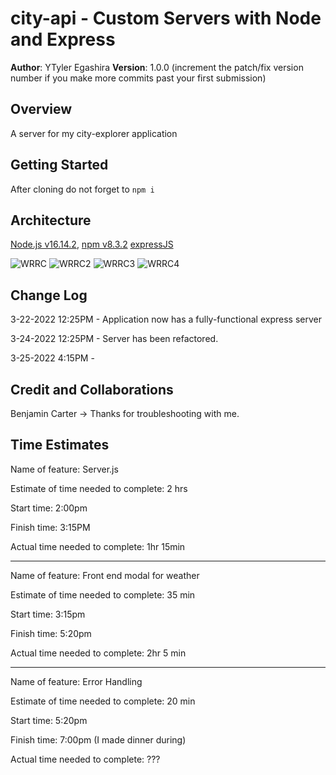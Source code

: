 # city-api - Custom Servers with Node and Express

**Author**: YTyler Egashira
**Version**: 1.0.0 (increment the patch/fix version number if you make more commits past your first submission)

## Overview

A server for my city-explorer application

## Getting Started

After cloning  do not forget to `npm i`

## Architecture

[Node.js v16.14.2](https://nodejs.org/en/),
[npm v8.3.2](https://docs.npmjs.com/)
[expressJS](http://expressjs.com/en/4x/api.html)

![WRRC](./public/assets/WRRC.png)
![WRRC2](./public/assets/wrrc2.png)
![WRRC3](./public/assets/image.png)
![WRRC4](./public/assets/image.png)

## Change Log

3-22-2022 12:25PM - Application now has a fully-functional express server

3-24-2022 12:25PM - Server has been refactored. 

3-25-2022 4:15PM - 

## Credit and Collaborations

Benjamin Carter -> Thanks for troubleshooting with me. 

## Time Estimates

Name of feature: Server.js

Estimate of time needed to complete: 2 hrs

Start time: 2:00pm

Finish time: 3:15PM

Actual time needed to complete: 1hr 15min

---

Name of feature: Front end modal for weather

Estimate of time needed to complete: 35 min

Start time: 3:15pm

Finish time: 5:20pm

Actual time needed to complete: 2hr 5 min

---

Name of feature: Error Handling

Estimate of time needed to complete: 20 min

Start time: 5:20pm

Finish time: 7:00pm (I made dinner during)

Actual time needed to complete: ???
